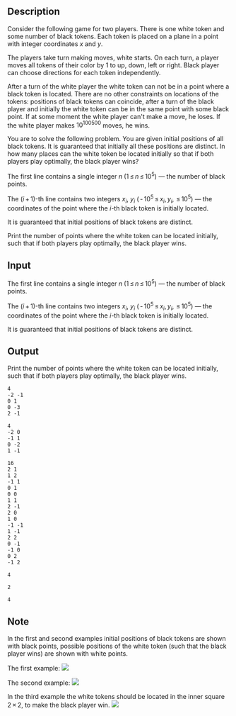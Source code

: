 ## Description

<div><p>Consider the following game for two players. There is one white token and some number of black tokens. Each token is placed on a plane in a point with integer coordinates <span class="tex-span"><i>x</i></span> and <span class="tex-span"><i>y</i></span>.</p><p>The players take turn making moves, white starts. On each turn, a player moves <span class="tex-font-style-bf">all</span> tokens of their color by <span class="tex-span">1</span> to up, down, left or right. Black player can choose directions for each token independently.</p><p>After a turn of the white player the white token can not be in a point where a black token is located. There are no other constraints on locations of the tokens: positions of black tokens can coincide, after a turn of the black player and initially the white token can be in the same point with some black point. If at some moment the white player can't make a move, he loses. If the white player makes <span class="tex-span">10<sup class="upper-index">100500</sup></span> moves, he wins.</p><p>You are to solve the following problem. You are given initial positions of all black tokens. It is guaranteed that initially all these positions are distinct. In how many places can the white token be located initially so that if both players play optimally, the black player wins?</p></div><div class="input-specification"><p>The first line contains a single integer <span class="tex-span"><i>n</i></span> (<span class="tex-span">1 ≤ <i>n</i> ≤ 10<sup class="upper-index">5</sup></span>) — the number of black points.</p><p>The (<span class="tex-span"><i>i</i> + 1</span>)-th line contains two integers <span class="tex-span"><i>x</i><sub class="lower-index"><i>i</i></sub></span>, <span class="tex-span"><i>y</i><sub class="lower-index"><i>i</i></sub></span> (<span class="tex-span"> - 10<sup class="upper-index">5</sup> ≤ <i>x</i><sub class="lower-index"><i>i</i></sub>, <i>y</i><sub class="lower-index"><i>i</i></sub>,  ≤ 10<sup class="upper-index">5</sup></span>) — the coordinates of the point where the <span class="tex-span"><i>i</i></span>-th black token is initially located.</p><p>It is guaranteed that initial positions of black tokens are distinct.</p></div><div class="output-specification"><p>Print the number of points where the white token can be located initially, such that if both players play optimally, the black player wins.</p></div>

## Input

<p>The first line contains a single integer <span class="tex-span"><i>n</i></span> (<span class="tex-span">1 ≤ <i>n</i> ≤ 10<sup class="upper-index">5</sup></span>) — the number of black points.</p><p>The (<span class="tex-span"><i>i</i> + 1</span>)-th line contains two integers <span class="tex-span"><i>x</i><sub class="lower-index"><i>i</i></sub></span>, <span class="tex-span"><i>y</i><sub class="lower-index"><i>i</i></sub></span> (<span class="tex-span"> - 10<sup class="upper-index">5</sup> ≤ <i>x</i><sub class="lower-index"><i>i</i></sub>, <i>y</i><sub class="lower-index"><i>i</i></sub>,  ≤ 10<sup class="upper-index">5</sup></span>) — the coordinates of the point where the <span class="tex-span"><i>i</i></span>-th black token is initially located.</p><p>It is guaranteed that initial positions of black tokens are distinct.</p>

## Output

<p>Print the number of points where the white token can be located initially, such that if both players play optimally, the black player wins.</p>





```input1
4
-2 -1
0 1
0 -3
2 -1

```




```input2
4
-2 0
-1 1
0 -2
1 -1

```




```input3
16
2 1
1 2
-1 1
0 1
0 0
1 1
2 -1
2 0
1 0
-1 -1
1 -1
2 2
0 -1
-1 0
0 2
-1 2

```




```output1
4

```




```output2
2

```




```output3
4

```



## Note

<p>In the first and second examples initial positions of black tokens are shown with black points, possible positions of the white token (such that the black player wins) are shown with white points.</p><p>The first example: <img class="tex-graphics" src="file://kTmAnjcP.png" style="max-width: 100.0%;max-height: 100.0%;"></p><p>The second example: <img class="tex-graphics" src="file://EGZ3ygft.png" style="max-width: 100.0%;max-height: 100.0%;"></p><p>In the third example the white tokens should be located in the inner square <span class="tex-span">2 × 2</span>, to make the black player win. <img class="tex-graphics" src="file://eFnmzmE8.png" style="max-width: 100.0%;max-height: 100.0%;"></p>
